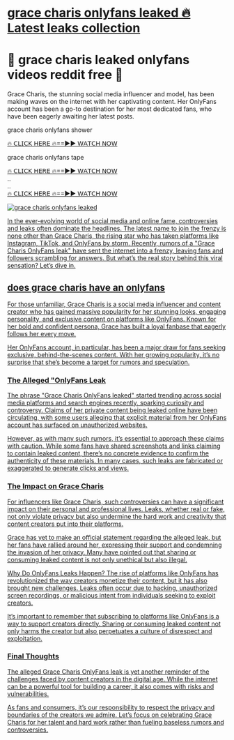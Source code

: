 # <a href="https://shorto.link/eOsji"> grace charis onlyfans leaked ️‍🔥 Latest leaks collection </a>
<be>
<h1>🚨 grace charis leaked onlyfans videos reddit free 🚨</h1>

Grace Charis, the stunning social media influencer and model, has been making waves on the internet with her captivating content. Her OnlyFans account has been a go-to destination for her most dedicated fans, who have been eagerly awaiting her latest posts.

grace charis onlyfans shower <br> 

<a href="https://shorto.link/eOsji"> ️‍🔥 𝖢𝖫𝖨𝖢𝖪 𝖧𝖤𝖱𝖤  ️‍🔥==►► 𝖶𝖠𝖳𝖢𝖧 𝖭𝖮𝖶</a>

grace charis onlyfans tape

<a href="https://shorto.link/eOsji"> ️‍🔥 𝖢𝖫𝖨𝖢𝖪 𝖧𝖤𝖱𝖤  ️‍🔥==►► 𝖶𝖠𝖳𝖢𝖧 𝖭𝖮𝖶</a> <br>
..<br>
..<br>
<a href="https://shorto.link/eOsji"> ️‍🔥 𝖢𝖫𝖨𝖢𝖪 𝖧𝖤𝖱𝖤  ️‍🔥==►► 𝖶𝖠𝖳𝖢𝖧 𝖭𝖮𝖶</a>


<a href="https://shorto.link/eOsji" rel="nofollow"> ![grace charis onlyfans leaked](https://github.com/user-attachments/assets/d1064cb6-73a9-41dc-b5cc-ce8a88d2d9e7)

In the ever-evolving world of social media and online fame, controversies and leaks often dominate the headlines. The latest name to join the frenzy is none other than Grace Charis, the rising star who has taken platforms like Instagram, TikTok, and OnlyFans by storm. Recently, rumors of a "Grace Charis OnlyFans leak" have sent the internet into a frenzy, leaving fans and followers scrambling for answers. But what’s the real story behind this viral sensation? Let’s dive in.

<h2> does grace charis have an onlyfans </h2>

For those unfamiliar, Grace Charis is a social media influencer and content creator who has gained massive popularity for her stunning looks, engaging personality, and exclusive content on platforms like OnlyFans. Known for her bold and confident persona, Grace has built a loyal fanbase that eagerly follows her every move.

Her OnlyFans account, in particular, has been a major draw for fans seeking exclusive, behind-the-scenes content. With her growing popularity, it’s no surprise that she’s become a target for rumors and speculation.

<h3> The Alleged "OnlyFans Leak </h3>
The phrase "Grace Charis OnlyFans leaked" started trending across social media platforms and search engines recently, sparking curiosity and controversy. Claims of her private content being leaked online have been circulating, with some users alleging that explicit material from her OnlyFans account has surfaced on unauthorized websites.

However, as with many such rumors, it’s essential to approach these claims with caution. While some fans have shared screenshots and links claiming to contain leaked content, there’s no concrete evidence to confirm the authenticity of these materials. In many cases, such leaks are fabricated or exaggerated to generate clicks and views.

<H3> The Impact on Grace Charis </H3>
For influencers like Grace Charis, such controversies can have a significant impact on their personal and professional lives. Leaks, whether real or fake, not only violate privacy but also undermine the hard work and creativity that content creators put into their platforms.

Grace has yet to make an official statement regarding the alleged leak, but her fans have rallied around her, expressing their support and condemning the invasion of her privacy. Many have pointed out that sharing or consuming leaked content is not only unethical but also illegal.

Why Do OnlyFans Leaks Happen?
The rise of platforms like OnlyFans has revolutionized the way creators monetize their content, but it has also brought new challenges. Leaks often occur due to hacking, unauthorized screen recordings, or malicious intent from individuals seeking to exploit creators.

It’s important to remember that subscribing to platforms like OnlyFans is a way to support creators directly. Sharing or consuming leaked content not only harms the creator but also perpetuates a culture of disrespect and exploitation.

<h3> Final Thoughts </h3>
The alleged Grace Charis OnlyFans leak is yet another reminder of the challenges faced by content creators in the digital age. While the internet can be a powerful tool for building a career, it also comes with risks and vulnerabilities.

As fans and consumers, it’s our responsibility to respect the privacy and boundaries of the creators we admire. Let’s focus on celebrating Grace Charis for her talent and hard work rather than fueling baseless rumors and controversies.

